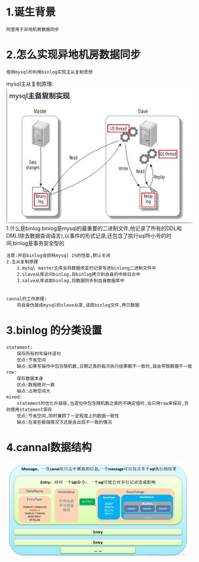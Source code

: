 # 1.诞生背景
    阿里用于异地机房数据同步

# 2.怎么实现异地机房数据同步
    借用mysql的利用binlog实现主从复制思想

mysql主从复制原理:
![](/pictures/mysql主从复制原理.png)
    1.什么是binlog
    binlog是mysql的最重要的二进制文件,他记录了所有的DDL和DML(除去数据查询语言),以事件的形式记录,还包含了执行sql所小号的时间,binlog是事务安全型的

    注意:开启binlog会损耗mysql 1%的性能,默认关闭
    2.主从复制原理
        1.mysql master主库会将数据改变的记录写进binlong二进制文件中
        2.slave从库访问binlog,将binlog拷贝到自身的中继日志中
        3.salve从库读取binlog,将数据同步到自身数据库中 


    cannal的工作原理:
        将自身伪装成mysql的slave从库,读取binlog文件,拷贝数据    


# 3.binlog 的分类设置

    statement:
        保存所有的写操作语句
        优点:节省空间
        缺点:如果写操作中包含随机数,日期之类的每次执行结果都不一致的,就会导致数据不一致
    row:
        保存数据本身
        优点:数据绝对一致
        缺点:占用空间大
    mixed:
        statement的优化升级版,当语句中包含随机数之类的不确定值时,会只用row来保存,否则使用statement保存
        优点:节省空间,同时兼顾了一定程度上的数据一致性
        缺点:在某些极端情况下还是会出现不一致的情况


# 4.cannal数据结构
![cannal数据结构](/pictures/cannal数据结构.png)
